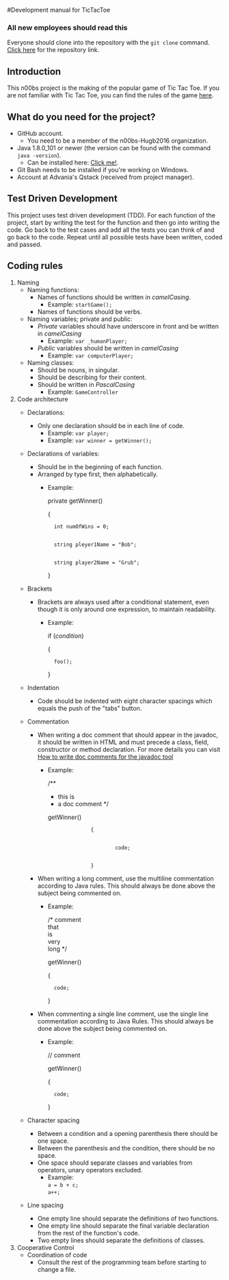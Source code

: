 #Development manual for TicTacToe
### All new employees should read this

Everyone should clone into the repository with the `git clone` command. [Click here](https://github.com/n00bs-Hugb2016/TicTacToe.git) for the repository link.

## Introduction
This n00bs project is the making of the popular game of Tic Tac Toe. If you are not familiar with Tic Tac Toe, you can find the rules of the game [here](https://en.wikipedia.org/wiki/Tic-tac-toe). 

## What do you need for the project?
* GitHub account.
	* You need to be a member of the n00bs-Hugb2016 organization.
* Java 1.8.0_101 or newer (the version can be found with the command `java -version`).
	* Can be installed here: [Click me!]( http://www.oracle.com/technetwork/java/javase/downloads/jdk8-downloads-2133151.html).
* Git Bash needs to be installed if you're working on Windows.
* Account at Advania's Qstack (received from project manager).

## Test Driven Development
This project uses test driven development (TDD). For each function of the project, start by writing the test for the function and then go into writing the code. Go back to the test cases and add all the tests you can think of and go back to the code. Repeat until all possible tests have been written, coded and passed. 

## Coding rules
1. Naming
	* Naming functions:
		* Names of functions should be written in *camelCasing*.
			* Example: `startGame();`
		* Names of functions should be verbs.
	* Naming variables; private and public:
		* *Private* variables should have underscore in front and be written in *camelCasing*
			* Example: `var _humanPlayer;`
		* *Public* variables should be written in *camelCasing*
			* Example: `var computerPlayer;`
	* Naming classes:
		* Should be nouns, in singular.
		* Should be describing for their content.
		* Should be written in *PascalCasing*
			* Example: `GameController`
2. Code architecture
	* Declarations:
		* Only one declaration should be in each line of code.
			* Example:  `var player;`
			* Example: `var winner = getWinner();`
	* Declarations of variables:
		* Should be in the beginning of each function.
		* Arranged by type first, then alphabetically.
			* Example:  
			

				private getWinner()  


				{  


				 	int numOfWins = 0;  


					string pleyer1Name = "Bob";  


					string player2Name = "Grub";  


				 }
	* Brackets
		* Brackets are always used after a conditional statement, even though it is only around one expression, to maintain readability.
			* Example:  
				

				if (*condition*)  


				{  


					foo();  
				}

	* Indentation
		* Code should be indented with eight character spacings which equals the push of the "tabs" button.
	* Commentation
		* When writing a doc comment that should appear in the javadoc, it should be written in HTML and must precede a class, field, constructor or method declaration. For more details you can visit [How to write doc comments for the javadoc tool](http://www.oracle.com/technetwork/java/javase/documentation/index-137868.html) 
			* Example:


				/**
				* this is
				* a doc comment
				*/

				 getWinner()


                                {


                                        code;


                                }
				
				
		* When writing a long comment, use the multiline commentation according to Java rules. This should always be done above the subject being commented on.
			* Example:  
				

				/* comment  
				that  
				is  
				very  
				long */   


				getWinner()  


				{  


					code;  


				}
		* When commenting a single line comment, use the single line commentation according to Java Rules. This should always be done above the subject being commented on.
			* Example:  
				

				// comment  


				getWinner()  


				{  


					code;  
				}
	* Character spacing
		* Between a condition and a opening parenthesis there should be one space.
		* Between the parenthesis and the condition, there should be no space.
		* One space should separate classes and variables from operators, unary operators excluded.
			* Example:  
				`a = b + c;`  
				`a++;`  
	* Line spacing
		* One empty line should separate the definitions of two functions.
		* One empty line should separate the final variable declaration from the rest of the function's code.
		* Two empty lines should separate the definitions of classes.
3. Cooperative Control
	* Coordination of code
		* Consult the rest of the programming team before starting to change a file.

